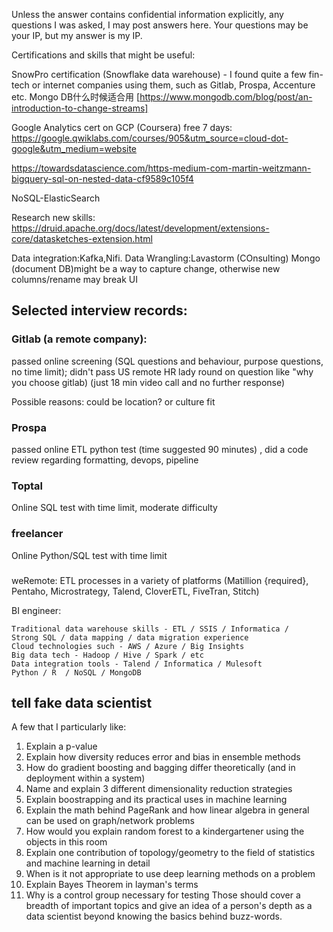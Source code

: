 Unless the answer contains confidential information explicitly, any questions I was asked, I may post answers here. Your questions may be your IP, but my answer is my IP.

Certifications and skills that might be useful:

SnowPro certification (Snowflake data warehouse) - I found quite a few fin-tech or internet companies using them, such as Gitlab, Prospa, Accenture etc.
Mongo DB什么时候适合用 [https://www.mongodb.com/blog/post/an-introduction-to-change-streams]

Google Analytics cert on GCP (Coursera) free 7 days: https://google.qwiklabs.com/courses/905&utm_source=cloud-dot-google&utm_medium=website

https://towardsdatascience.com/https-medium-com-martin-weitzmann-bigquery-sql-on-nested-data-cf9589c105f4

NoSQL-ElasticSearch

Research new skills: https://druid.apache.org/docs/latest/development/extensions-core/datasketches-extension.html


Data integration:Kafka,Nifi. Data Wrangling:Lavastorm (COnsulting)
Mongo (document DB)might be a way to capture change, otherwise new columns/rename may break UI
## Selected interview records:

### Gitlab (a remote company):

passed online screening (SQL questions and behaviour, purpose questions, no time limit);
didn't pass US remote HR lady round on question like "why you choose gitlab) (just 18 min video call and no further response)

Possible reasons: could be location? or culture fit

### Prospa

passed online ETL python test (time suggested 90 minutes) , did a code review regarding formatting, devops, pipeline

### Toptal

Online SQL test with time limit, moderate difficulty

### freelancer

Online Python/SQL test with time limit

### 


weRemote:
 ETL processes in a variety of platforms (Matillion {required}, Pentaho, Microstrategy, Talend, CloverETL, FiveTran, Stitch)
 
 BI engineer:

    Traditional data warehouse skills - ETL / SSIS / Informatica /
    Strong SQL / data mapping / data migration experience
    Cloud technologies such - AWS / Azure / Big Insights
    Big data tech - Hadoop / Hive / Spark / etc
    Data integration tools - Talend / Informatica / Mulesoft
    Python / R  / NoSQL / MongoDB 

## tell fake data scientist

A few that I particularly like:
1) Explain a p-value
2) Explain how diversity reduces error and bias in ensemble methods
3) How do gradient boosting and bagging differ theoretically (and in deployment within a system)
4) Name and explain 3 different dimensionality reduction strategies
5) Explain boostrapping and its practical uses in machine learning
6) Explain the math behind PageRank and how linear algebra in general can be used on graph/network problems
7) How would you explain random forest to a kindergartener using the objects in this room
8) Explain one contribution of topology/geometry to the field of statistics and machine learning in detail
9) When is it not appropriate to use deep learning methods on a problem
10) Explain Bayes Theorem in layman's terms
11) Why is a control group necessary for testing
Those should cover a breadth of important topics and give an idea of a person's depth as a data scientist beyond knowing the basics behind buzz-words.
